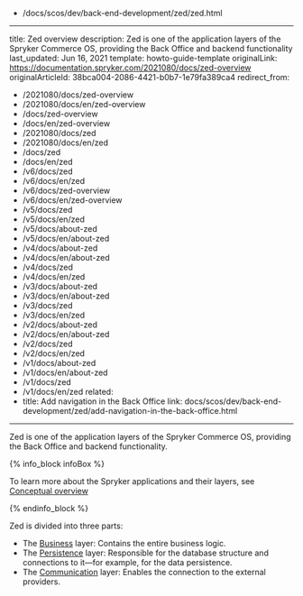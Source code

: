   - /docs/scos/dev/back-end-development/zed/zed.html
---
title: Zed overview
description: Zed is one of the application layers of the Spryker Commerce OS, providing the Back Office and backend functionality
last_updated: Jun 16, 2021
template: howto-guide-template
originalLink: https://documentation.spryker.com/2021080/docs/zed-overview
originalArticleId: 38bca004-2086-4421-b0b7-1e79fa389ca4
redirect_from:
  - /2021080/docs/zed-overview
  - /2021080/docs/en/zed-overview
  - /docs/zed-overview
  - /docs/en/zed-overview
  - /2021080/docs/zed
  - /2021080/docs/en/zed
  - /docs/zed
  - /docs/en/zed
  - /v6/docs/zed
  - /v6/docs/en/zed
  - /v6/docs/zed-overview
  - /v6/docs/en/zed-overview
  - /v5/docs/zed
  - /v5/docs/en/zed
  - /v5/docs/about-zed
  - /v5/docs/en/about-zed
  - /v4/docs/about-zed
  - /v4/docs/en/about-zed
  - /v4/docs/zed
  - /v4/docs/en/zed
  - /v3/docs/about-zed
  - /v3/docs/en/about-zed
  - /v3/docs/zed
  - /v3/docs/en/zed
  - /v2/docs/about-zed
  - /v2/docs/en/about-zed
  - /v2/docs/zed
  - /v2/docs/en/zed
  - /v1/docs/about-zed
  - /v1/docs/en/about-zed
  - /v1/docs/zed
  - /v1/docs/en/zed
related: 
  - title: Add navigation in the Back Office
    link: docs/scos/dev/back-end-development/zed/add-navigation-in-the-back-office.html
---

Zed is one of the application layers of the Spryker Commerce OS, providing the Back Office and backend functionality.

{% info_block infoBox %}

To learn more about the Spryker applications and their layers, see [Conceptual overview](/docs/scos/dev/architecture/conceptual-overview.html) 

{% endinfo_block %}

Zed is divided into three parts:
* The [Business](/docs/scos/dev/back-end-development/zed/business-layer/business-layer.html) layer: Contains the entire business logic.
* The [Persistence](/docs/scos/dev/back-end-development/zed/persistence-layer/persistence-layer.html) layer: Responsible for the database structure and connections to it—for example, for the data persistence.
* The [Communication](/docs/scos/dev/back-end-development/zed/communication-layer/communication-layer.html) layer: Enables the connection to the external providers.
